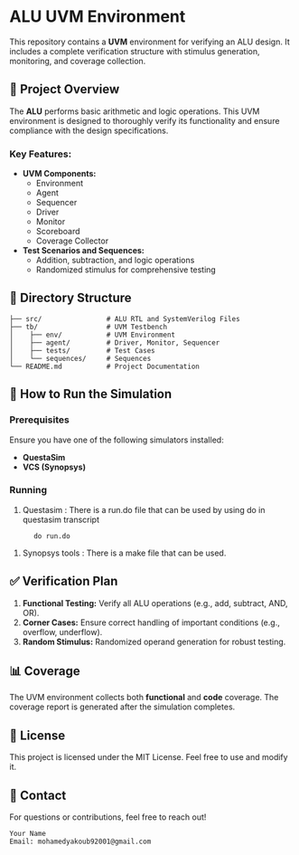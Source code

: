 # ALU UVM Environment

This repository contains a **UVM** environment for verifying an ALU design. It includes a complete verification structure with stimulus generation, monitoring, and coverage collection.

## 📌 Project Overview

The **ALU** performs basic arithmetic and logic operations. This UVM environment is designed to thoroughly verify its functionality and ensure compliance with the design specifications.

### Key Features:

- **UVM Components:**
  - Environment
  - Agent
  - Sequencer
  - Driver
  - Monitor
  - Scoreboard
  - Coverage Collector
- **Test Scenarios and Sequences:**
  - Addition, subtraction, and logic operations
  - Randomized stimulus for comprehensive testing

## 📂 Directory Structure

```
├── src/                # ALU RTL and SystemVerilog Files
├── tb/                 # UVM Testbench
│    ├── env/           # UVM Environment
│    ├── agent/         # Driver, Monitor, Sequencer
│    ├── tests/         # Test Cases
│    └── sequences/     # Sequences
└── README.md           # Project Documentation
```

## 🚀 How to Run the Simulation

### Prerequisites

Ensure you have one of the following simulators installed:

- **QuestaSim**
- **VCS (Synopsys)**

### Running 

1. Questasim :
  There is a run.do file that can be used by using do in questasim transcript
```
      do run.do 
```
1. Synopsys tools :
  There is a make file that can be used.


## ✅ Verification Plan

1. **Functional Testing:** Verify all ALU operations (e.g., add, subtract, AND, OR).
2. **Corner Cases:** Ensure correct handling of important conditions (e.g., overflow, underflow).
3. **Random Stimulus:** Randomized operand generation for robust testing.

## 📊 Coverage

The UVM environment collects both **functional** and **code** coverage. The coverage report is generated after the simulation completes.

## 📜 License

This project is licensed under the MIT License. Feel free to use and modify it.

## 📧 Contact

For questions or contributions, feel free to reach out!

```
Your Name
Email: mohamedyakoub92001@gmail.com
```

